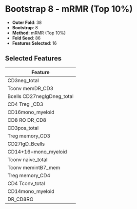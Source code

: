 # Bootstrap 8 - mRMR (Top 10%)

- **Outer Fold**: 38
- **Bootstrap**: 8
- **Method**: mRMR (Top 10%)
- **Fold Seed**: 86
- **Features Selected**: 16

## Selected Features

| Feature |
|---------|
| CD3neg_total |
| Tconv memDR_CD3 |
| Bcells CD27negIgDneg_total |
| CD4 Treg _CD3 |
| CD16mono_myeloid |
| CD8 RO DR_CD8 |
| CD3pos_total |
| Treg memory_CD3 |
| CD27IgD_Bcells |
| CD14+16+mono_myeloid |
| Tconv naive_total |
| Tconv memintB7_mem |
| Treg memory_CD4 |
| CD4 Tconv_total |
| CD14mono_myeloid |
| DR_CD8RO |
